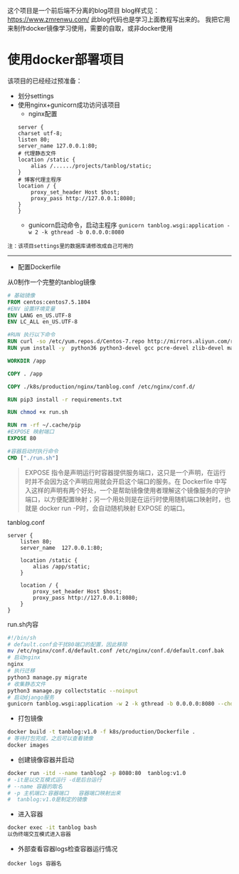 这个项目是一个前后端不分离的blog项目
blog样式见：https://www.zmrenwu.com/
此blog代码也是学习上面教程写出来的。
我把它用来制作docker镜像学习使用，需要的自取，或非docker使用

# 使用docker部署项目

该项目的已经经过预准备：
- 划分settings
- 使用nginx+gunicorn成功访问该项目
    - nginx配置 
    ```
    server {
    charset utf-8;
    listen 80;
    server_name 127.0.0.1:80;
    # 代理静态文件
    location /static {
        alias /....../projects/tanblog/static;
    }
    # 博客代理主程序
    location / {
        proxy_set_header Host $host;
        proxy_pass http://127.0.0.1:8080;
    }
    }
    ```
    - gunicorn启动命令，启动主程序
    `gunicorn tanblog.wsgi:application -w 2 -k gthread -b 0.0.0.0:8080`

`注：该项目settings里的数据库请修改成自己可用的`

---

- 配置Dockerfile

从0制作一个完整的tanblog镜像

```Dockerfile
# 基础镜像
FROM centos:centos7.5.1804
#ENV 设置环境变量
ENV LANG en_US.UTF-8
ENV LC_ALL en_US.UTF-8

#RUN 执行以下命令
RUN curl -so /etc/yum.repos.d/Centos-7.repo http://mirrors.aliyun.com/repo/Centos-7.repo && rpm -Uvh http://nginx.org/packages/centos/7/noarch/RPMS/nginx-release-centos-7-0.el7.ngx.noarch.rpm
RUN yum install -y  python36 python3-devel gcc pcre-devel zlib-devel make net-tools nginx mariadb-devel

WORKDIR /app

COPY . /app

COPY ./k8s/production/nginx/tanblog.conf /etc/nginx/conf.d/

RUN pip3 install -r requirements.txt

RUN chmod +x run.sh

RUN rm -rf ~/.cache/pip
#EXPOSE 映射端口
EXPOSE 80

#容器启动时执行命令
CMD ["./run.sh"]

```
>EXPOSE 指令是声明运行时容器提供服务端口，这只是一个声明，在运行时并不会因为这个声明应用就会开启这个端口的服务。在 Dockerfile 中写入这样的声明有两个好处，一个是帮助镜像使用者理解这个镜像服务的守护端口，以方便配置映射；另一个用处则是在运行时使用随机端口映射时，也就是 docker run -P时，会自动随机映射 EXPOSE 的端口。


tanblog.conf

```nginx
server {
    listen 80;
    server_name  127.0.0.1:80;

    location /static {
        alias /app/static;
    }

    location / {
        proxy_set_header Host $host;
        proxy_pass http://127.0.0.1:8080;
    }
}
```

run.sh内容

```sh
#!/bin/sh
# default.conf会干扰80端口的配置，因此移除
mv /etc/nginx/conf.d/default.conf /etc/nginx/conf.d/default.conf.bak
# 启动nginx
nginx
# 执行迁移
python3 manage.py migrate
# 收集静态文件
python3 manage.py collectstatic --noinput
# 启动django服务
gunicorn tanblog.wsgi:application -w 2 -k gthread -b 0.0.0.0:8080 --chdir=/app
```

- 打包镜像
```sh
docker build -t tanblog:v1.0 -f k8s/production/Dockerfile .
# 等待打包完成，之后可以查看镜像
docker images
```
- 创建镜像容器并启动
```sh
docker run -itd --name tanblog2 -p 8080:80  tanblog:v1.0
# -it是以交互模式运行 -d是后台运行
# --name 容器的取名
# -p 主机端口:容器端口   容器端口映射出来 
#  tanblog:v1.0是制定的镜像
```

- 进入容器
```sh
docker exec -it tanblog bash
以伪终端交互模式进入容器
```

- 外部查看容器logs检查容器运行情况
```
docker logs 容器名
```


